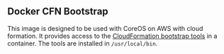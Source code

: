 ## Docker CFN Bootstrap

This image is designed to be used with CoreOS on AWS with cloud
formation. It provides access to the [CloudFormation bootstrap tools](http://aws.amazon.com/developertools/AWS-CloudFormation/4026240853893296) in a
container.
The tools are installed in `/usr/local/bin`.
